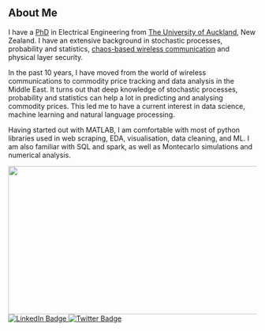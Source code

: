 



## About Me
I have a [PhD](/assets/pdf/Ramin_Vali_PhD_Thesis.pdf) in Electrical Engineering from [The University of Auckland](https://www.auckland.ac.nz/en/engineering/our-research/discover/research-areas-and-facilities/telecommunications-and-electromagnetics.html), New Zealand. I have an extensive background in stochastic processes, probability and statistics, [chaos-based wireless communication](https://scholar.google.com/citations?hl=en&view_op=list_works&gmla=AJsN-F7GhRI3KwgTIoniFS05McH4_z5lJ4bRv6XL1rVRgduHgQJuyh0cFYv-zr4PGdcUUPM_Ma2GP-mTHukRh_sR7r3qedC_mB9zxipmO_-aBAhUWuyzSYk&user=a6ESs70AAAAJ) and physical layer security.

In the past 10 years, I have moved from the world of wireless communications  to commodity price tracking and data analysis in the Middle East. It turns out that deep knowledge of stochastic processes, probability and statistics can help a lot in predicting and analysing commodity prices. This led me to have a current interest in data science, machine learning and natural language processing.

Having started out with MATLAB, I am comfortable with most of python libraries used in web scraping, EDA, visualisation, data cleaning, and ML. I am also familiar with SQL and spark, as well as Montecarlo simulations and numerical analysis.



<div align="center">
  <img src="pexels-photo-2908984.jpeg" width="600" height="300"/>
</div>













<div id="badges">
  <a href="https://www.linkedin.com/in/raminvali/">
    <img src="https://img.shields.io/badge/LinkedIn-blue?style=for-the-badge&logo=linkedin&logoColor=white" alt="LinkedIn Badge"/>
  </a>
  <a href="https://twitter.com/ramin__vali">
    <img src="https://img.shields.io/badge/Twitter-blue?style=for-the-badge&logo=twitter&logoColor=white" alt="Twitter Badge"/>
  </a>
</div>

<img src="https://komarev.com/ghpvc/?username=RaminVali&style=flat-square&color=blue" alt=""/>
